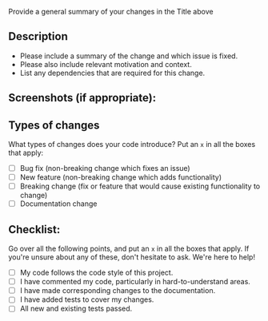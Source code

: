 Provide a general summary of your changes in the Title above

## Description
- Please include a summary of the change and which issue is fixed. 
- Please also include relevant motivation and context. 
- List any dependencies that are required for this change.

## Screenshots (if appropriate):

## Types of changes
What types of changes does your code introduce? Put an `x` in all the boxes that apply:
- [ ] Bug fix (non-breaking change which fixes an issue)
- [ ] New feature (non-breaking change which adds functionality)
- [ ] Breaking change (fix or feature that would cause existing functionality to change)
- [ ] Documentation change

## Checklist:
Go over all the following points, and put an `x` in all the boxes that apply. If you're unsure about any of these, don't hesitate to ask. We're here to help!

- [ ] My code follows the code style of this project.
- [ ] I have commented my code, particularly in hard-to-understand areas.
- [ ] I have made corresponding changes to the documentation.
- [ ] I have added tests to cover my changes.
- [ ] All new and existing tests passed.
